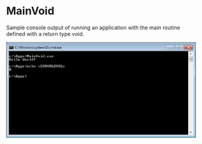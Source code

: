 MainVoid
=============

Sample console output of running an application with the main routine defined with a return type void.

![Void Main Sample](https://github.com/dpcpp/MainVoid/raw/gh-pages/img/mainvoid.png)
